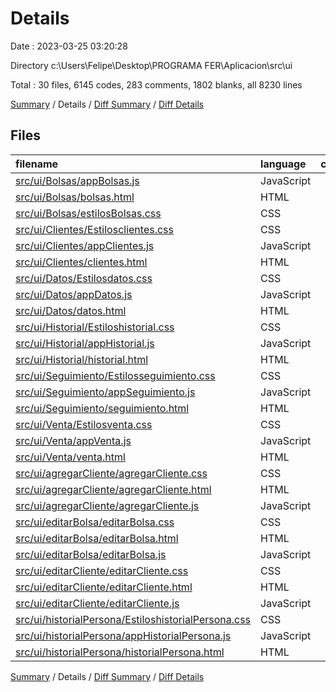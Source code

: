 # Details

Date : 2023-03-25 03:20:28

Directory c:\\Users\\Felipe\\Desktop\\PROGRAMA FER\\Aplicacion\\src\\ui

Total : 30 files,  6145 codes, 283 comments, 1802 blanks, all 8230 lines

[Summary](results.md) / Details / [Diff Summary](diff.md) / [Diff Details](diff-details.md)

## Files
| filename | language | code | comment | blank | total |
| :--- | :--- | ---: | ---: | ---: | ---: |
| [src/ui/Bolsas/appBolsas.js](/src/ui/Bolsas/appBolsas.js) | JavaScript | 113 | 3 | 63 | 179 |
| [src/ui/Bolsas/bolsas.html](/src/ui/Bolsas/bolsas.html) | HTML | 41 | 0 | 10 | 51 |
| [src/ui/Bolsas/estilosBolsas.css](/src/ui/Bolsas/estilosBolsas.css) | CSS | 489 | 1 | 78 | 568 |
| [src/ui/Clientes/Estilosclientes.css](/src/ui/Clientes/Estilosclientes.css) | CSS | 354 | 0 | 125 | 479 |
| [src/ui/Clientes/appClientes.js](/src/ui/Clientes/appClientes.js) | JavaScript | 173 | 50 | 60 | 283 |
| [src/ui/Clientes/clientes.html](/src/ui/Clientes/clientes.html) | HTML | 37 | 0 | 6 | 43 |
| [src/ui/Datos/Estilosdatos.css](/src/ui/Datos/Estilosdatos.css) | CSS | 421 | 0 | 71 | 492 |
| [src/ui/Datos/appDatos.js](/src/ui/Datos/appDatos.js) | JavaScript | 147 | 6 | 59 | 212 |
| [src/ui/Datos/datos.html](/src/ui/Datos/datos.html) | HTML | 78 | 0 | 24 | 102 |
| [src/ui/Historial/Estiloshistorial.css](/src/ui/Historial/Estiloshistorial.css) | CSS | 261 | 4 | 52 | 317 |
| [src/ui/Historial/appHistorial.js](/src/ui/Historial/appHistorial.js) | JavaScript | 116 | 4 | 39 | 159 |
| [src/ui/Historial/historial.html](/src/ui/Historial/historial.html) | HTML | 40 | 0 | 8 | 48 |
| [src/ui/Seguimiento/Estilosseguimiento.css](/src/ui/Seguimiento/Estilosseguimiento.css) | CSS | 187 | 0 | 30 | 217 |
| [src/ui/Seguimiento/appSeguimiento.js](/src/ui/Seguimiento/appSeguimiento.js) | JavaScript | 325 | 0 | 75 | 400 |
| [src/ui/Seguimiento/seguimiento.html](/src/ui/Seguimiento/seguimiento.html) | HTML | 31 | 0 | 8 | 39 |
| [src/ui/Venta/Estilosventa.css](/src/ui/Venta/Estilosventa.css) | CSS | 496 | 4 | 130 | 630 |
| [src/ui/Venta/appVenta.js](/src/ui/Venta/appVenta.js) | JavaScript | 509 | 16 | 271 | 796 |
| [src/ui/Venta/venta.html](/src/ui/Venta/venta.html) | HTML | 47 | 0 | 18 | 65 |
| [src/ui/agregarCliente/agregarCliente.css](/src/ui/agregarCliente/agregarCliente.css) | CSS | 214 | 0 | 32 | 246 |
| [src/ui/agregarCliente/agregarCliente.html](/src/ui/agregarCliente/agregarCliente.html) | HTML | 43 | 0 | 13 | 56 |
| [src/ui/agregarCliente/agregarCliente.js](/src/ui/agregarCliente/agregarCliente.js) | JavaScript | 393 | 7 | 121 | 521 |
| [src/ui/editarBolsa/editarBolsa.css](/src/ui/editarBolsa/editarBolsa.css) | CSS | 164 | 0 | 33 | 197 |
| [src/ui/editarBolsa/editarBolsa.html](/src/ui/editarBolsa/editarBolsa.html) | HTML | 47 | 0 | 18 | 65 |
| [src/ui/editarBolsa/editarBolsa.js](/src/ui/editarBolsa/editarBolsa.js) | JavaScript | 230 | 3 | 116 | 349 |
| [src/ui/editarCliente/editarCliente.css](/src/ui/editarCliente/editarCliente.css) | CSS | 187 | 0 | 29 | 216 |
| [src/ui/editarCliente/editarCliente.html](/src/ui/editarCliente/editarCliente.html) | HTML | 68 | 0 | 4 | 72 |
| [src/ui/editarCliente/editarCliente.js](/src/ui/editarCliente/editarCliente.js) | JavaScript | 252 | 4 | 83 | 339 |
| [src/ui/historialPersona/EstiloshistorialPersona.css](/src/ui/historialPersona/EstiloshistorialPersona.css) | CSS | 341 | 0 | 64 | 405 |
| [src/ui/historialPersona/appHistorialPersona.js](/src/ui/historialPersona/appHistorialPersona.js) | JavaScript | 297 | 181 | 144 | 622 |
| [src/ui/historialPersona/historialPersona.html](/src/ui/historialPersona/historialPersona.html) | HTML | 44 | 0 | 18 | 62 |

[Summary](results.md) / Details / [Diff Summary](diff.md) / [Diff Details](diff-details.md)